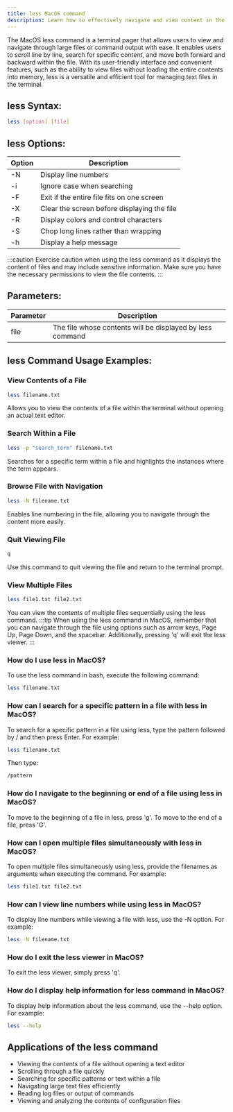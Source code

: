 ```yaml
---
title: less MacOS command
description: Learn how to effectively navigate and view content in the terminal using the MacOS less command. Save time and enhance your productivity with this powerful tool.
---
```


The MacOS less command is a terminal pager that allows users to view and navigate through large files or command output with ease. It enables users to scroll line by line, search for specific content, and move both forward and backward within the file. With its user-friendly interface and convenient features, such as the ability to view files without loading the entire contents into memory, less is a versatile and efficient tool for managing text files in the terminal.
## less Syntax:
```bash
less [option] [file]
```
## less Options:

| Option | Description |
|--------|-------------|
| -N     | Display line numbers |
| -i     | Ignore case when searching |
| -F     | Exit if the entire file fits on one screen |
| -X     | Clear the screen before displaying the file |
| -R     | Display colors and control characters |
| -S     | Chop long lines rather than wrapping |
| -h     | Display a help message |

:::caution
Exercise caution when using the less command as it displays the content of files and may include sensitive information. Make sure you have the necessary permissions to view the file contents.
:::

## Parameters:
| Parameter | Description |
|-----------|-------------|
| file      | The file whose contents will be displayed by less command |
## less Command Usage Examples:
### View Contents of a File
```bash
less filename.txt
```
Allows you to view the contents of a file within the terminal without opening an actual text editor.

### Search Within a File
```bash
less -p "search_term" filename.txt
```
Searches for a specific term within a file and highlights the instances where the term appears.

### Browse File with Navigation
```bash
less -N filename.txt
```
Enables line numbering in the file, allowing you to navigate through the content more easily.

### Quit Viewing File
```bash
q
```
Use this command to quit viewing the file and return to the terminal prompt.

### View Multiple Files
```bash
less file1.txt file2.txt
```
You can view the contents of multiple files sequentially using the less command.
:::tip
When using the less command in MacOS, remember that you can navigate through the file using options such as arrow keys, Page Up, Page Down, and the spacebar. Additionally, pressing 'q' will exit the less viewer.
:::

### How do I use less in MacOS?
To use the less command in bash, execute the following command:
```bash
less filename.txt
```

### How can I search for a specific pattern in a file with less in MacOS?
To search for a specific pattern in a file using less, type the pattern followed by / and then press Enter. For example:
```bash
less filename.txt
```
Then type:
```bash
/pattern
```

### How do I navigate to the beginning or end of a file using less in MacOS?
To move to the beginning of a file in less, press 'g'. To move to the end of a file, press 'G'.

### How can I open multiple files simultaneously with less in MacOS?
To open multiple files simultaneously using less, provide the filenames as arguments when executing the command. For example:
```bash
less file1.txt file2.txt
```

### How can I view line numbers while using less in MacOS?
To display line numbers while viewing a file with less, use the -N option. For example:
```bash
less -N filename.txt
```

### How do I exit the less viewer in MacOS?
To exit the less viewer, simply press 'q'.

### How do I display help information for less command in MacOS?
To display help information about the less command, use the --help option. For example:
```bash
less --help
```
## Applications of the less command

- Viewing the contents of a file without opening a text editor
- Scrolling through a file quickly
- Searching for specific patterns or text within a file
- Navigating large text files efficiently
- Reading log files or output of commands
- Viewing and analyzing the contents of configuration files